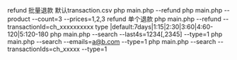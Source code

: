 

refund 批量退款 默认transaction.csv
php main.php --refund 
php main.php --product --count=3 --prices=1,2,3
refund 单个退款
php main.php --refund --transactionId=ch_xxxxxxxxxx
type |default:7days|1:15|2:30|3:60|4:60-120|5:120-180
php main.php --search --last4s=1234[,2345] --type=1
php main.php --search --emails=a@b.com --type=1
php main.php --search --transactionIds=ch_xxxxx --type=1
